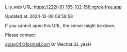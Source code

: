 Lily_web URL: https://222f-61-165-102-156.ngrok-free.app

Updated at: 2024-12-06 09:59:58

If you cannot open this URL, the server might be down.

Please contact: 

goley04@foxmail.com Or Wechat:GL_yeaH